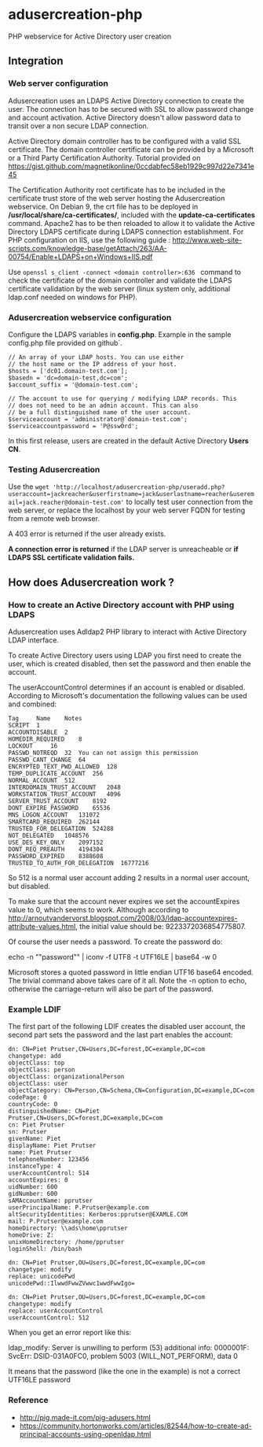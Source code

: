 # adusercreation-php
PHP webservice for Active Directory user creation

## Integration
### Web server configuration
Adusercreation uses an LDAPS Active Directory connection to create the user. The connection has to be secured with SSL to allow password change and account activation. Active Directory doesn't allow password data to transit over a non secure LDAP connection.

Active Directory domain controller has to be configured with a valid SSL certificate. The domain controller certificate can be provided by a Microsoft or a Third Party Certification Authority. Tutorial provided on https://gist.github.com/magnetikonline/0ccdabfec58eb1929c997d22e7341e45

The Certification Authority root certificate has to be included in the certificate trust store of the web server hosting the Adusercreation webservice. On Debian 9, the crt file has to be deployed in **/usr/local/share/ca-certificates/**, included with the **update-ca-certificates** command. Apache2 has to be then reloaded to allow it to validate the Active Directory LDAPS certificate during LDAPS connection establishment. For PHP configuration on IIS, use the following guide : http://www.web-site-scripts.com/knowledge-base/getAttach/263/AA-00754/Enable+LDAPS+on+Windows+IIS.pdf

Use `openssl s_client -connect <domain controller>:636
` command to check the certificate of the domain controller and validate the LDAPS certificate validation by the web server (linux system only, additional ldap.conf needed on windows for PHP).

### Adusercreation webservice configuration
Configure the LDAPS variables in **config.php**. Example in the sample config.php file provided on github`.

```
// An array of your LDAP hosts. You can use either
// the host name or the IP address of your host.
$hosts = ['dc01.domain-test.com'];
$basedn = 'dc=domain-test,dc=com';
$account_suffix = '@domain-test.com';

// The account to use for querying / modifying LDAP records. This
// does not need to be an admin account. This can also
// be a full distinguished name of the user account.
$serviceaccount = 'administrator@`domain-test.com';
$serviceaccountpassword = 'P@ssw0rd';
```


In this first release, users are created in the default Active Directory **Users CN**.

### Testing Adusercreation
Use the `wget 'http://localhost/adusercreation-php/useradd.php?useraccount=jackreacher&userfirstname=jack&userlastname=reacher&useremail=jack.reacher@domain-test.com'` to locally test user connection from the web server, or replace the localhost by your web server FQDN for testing from a remote web browser.

A 403 error is returned if the user already exists.

**A connection error is returned** if the LDAP server is unreacheable or **if LDAPS SSL certificate validation fails.**



## How does Adusercreation work ?
### How to create an Active Directory account with PHP using LDAPS
Adusercreation uses Adldap2 PHP library to interact with Active Directory LDAP interface.

To create Active Directory users using LDAP you first need to create the user, which is created disabled, then set the password and then enable the account.

The userAccountControl determines if an account is enabled or disabled. According to Microsoft's documentation the following values can be used and combined:
```
Tag 	Name 	Notes
SCRIPT 	1 	
ACCOUNTDISABLE 	2 	
HOMEDIR_REQUIRED 	8 	
LOCKOUT 	16 	
PASSWD_NOTREQD 	32 	You can not assign this permission
PASSWD_CANT_CHANGE 	64 	
ENCRYPTED_TEXT_PWD_ALLOWED 	128 	
TEMP_DUPLICATE_ACCOUNT 	256 	
NORMAL_ACCOUNT 	512 	
INTERDOMAIN_TRUST_ACCOUNT 	2048 	
WORKSTATION_TRUST_ACCOUNT 	4096 	
SERVER_TRUST_ACCOUNT 	8192 	
DONT_EXPIRE_PASSWORD 	65536 	
MNS_LOGON_ACCOUNT 	131072 	
SMARTCARD_REQUIRED 	262144 	
TRUSTED_FOR_DELEGATION 	524288 	
NOT_DELEGATED 	1048576 	
USE_DES_KEY_ONLY 	2097152 	
DONT_REQ_PREAUTH 	4194304 	
PASSWORD_EXPIRED 	8388608 	
TRUSTED_TO_AUTH_FOR_DELEGATION 	16777216
```
So 512 is a normal user account adding 2 results in a normal user account, but disabled.

To make sure that the account never expires we set the accountExpires value to 0, which seems to work. Although according to http://arnoutvandervorst.blogspot.com/2008/03/ldap-accountexpires-attribute-values.html, the initial value should be: 9223372036854775807.

Of course the user needs a password. To create the password do:

echo -n "\"password\"" | iconv -f UTF8 -t UTF16LE | base64 -w 0

Microsoft stores a quoted password in little endian UTF16 base64 encoded. The trivial command above takes care of it all. Note the -n option to echo, otherwise the carriage-return will also be part of the password.

### Example LDIF
The first part of the following LDIF creates the disabled user account, the second part sets the password and the last part enables the account:

```
dn: CN=Piet Prutser,CN=Users,DC=forest,DC=example,DC=com
changetype: add
objectClass: top
objectClass: person
objectClass: organizationalPerson
objectClass: user
objectCategory: CN=Person,CN=Schema,CN=Configuration,DC=example,DC=com
codePage: 0
countryCode: 0
distinguishedName: CN=Piet Prutser,CN=Users,DC=forest,DC=example,DC=com
cn: Piet Prutser
sn: Prutser
givenName: Piet
displayName: Piet Prutser
name: Piet Prutser
telephoneNumber: 123456
instanceType: 4
userAccountControl: 514
accountExpires: 0
uidNumber: 600
gidNumber: 600
sAMAccountName: pprutser
userPrincipalName: P.Prutser@example.com
altSecurityIdentities: Kerberos:pprutser@EXAMLE.COM
mail: P.Prutser@example.com
homeDirectory: \\ads\home\pprutser
homeDrive: Z:
unixHomeDirectory: /home/pprutser
loginShell: /bin/bash

dn: CN=Piet Prutser,OU=Users,DC=forest,DC=example,DC=com
changetype: modify
replace: unicodePwd
unicodePwd::IlwwdFwwZVwwc1wwdFwwIgo=

dn: CN=Piet Prutser,OU=Users,DC=forest,DC=example,DC=com
changetype: modify
replace: userAccountControl
userAccountControl: 512
```

When you get an error report like this:

ldap_modify: Server is unwilling to perform (53)
additional info: 0000001F: SvcErr: DSID-031A0FC0, problem 5003 (WILL_NOT_PERFORM), data 0

It means that the password (like the one in the example) is not a correct UTF16LE password

### Reference
- http://pig.made-it.com/pig-adusers.html
- https://community.hortonworks.com/articles/82544/how-to-create-ad-principal-accounts-using-openldap.html

